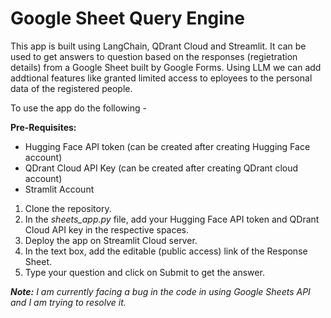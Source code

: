 # Google Sheet Query Engine
This app is built using LangChain, QDrant Cloud and Streamlit. It can be used to get answers to question based on the responses (regietration details) from a Google Sheet built by Google Forms. Using LLM we can add addtional features like granted limited access to eployees to the personal data of the registered people.

To use the app do the following -

**Pre-Requisites:**
* Hugging Face API token (can be created after creating Hugging Face account)
* QDrant Cloud API Key (can be created after creating QDrant cloud account)
* Stramlit Account

1. Clone the repository.
2. In the _sheets_app.py_ file, add your Hugging Face API token and QDrant Cloud API key in the respective spaces.
3. Deploy the app on Streamlit Cloud server.
4. In the text box, add the editable (public access) link of the Response Sheet.
5. Type your question and click on Submit to get the answer.

_**Note:** I am currently facing a bug in the code in using Google Sheets API and I am trying to resolve it._
